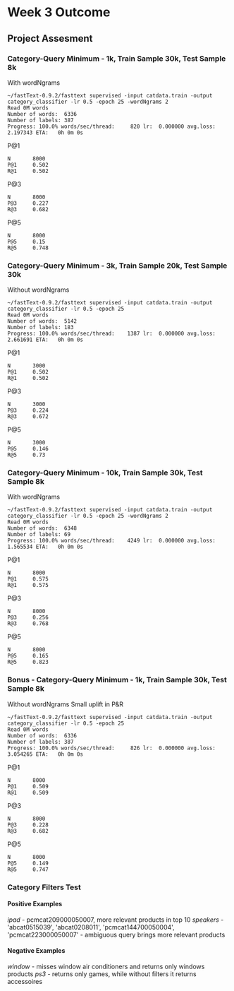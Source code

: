 # Week 3 Outcome

## Project Assesment

### Category-Query Minimum - 1k, Train Sample 30k, Test Sample 8k

With wordNgrams


```
~/fastText-0.9.2/fasttext supervised -input catdata.train -output category_classifier -lr 0.5 -epoch 25 -wordNgrams 2
Read 0M words
Number of words:  6336
Number of labels: 387
Progress: 100.0% words/sec/thread:     820 lr:  0.000000 avg.loss:  2.197343 ETA:   0h 0m 0s
```

P@1
```
N       8000
P@1     0.502
R@1     0.502
```

P@3
```
N       8000
P@3     0.227
R@3     0.682
```

P@5
```
N       8000
P@5     0.15
R@5     0.748
```

### Category-Query Minimum - 3k, Train Sample 20k, Test Sample 30k

Without wordNgrams

```
~/fastText-0.9.2/fasttext supervised -input catdata.train -output category_classifier -lr 0.5 -epoch 25
Read 0M words
Number of words:  5142
Number of labels: 183
Progress: 100.0% words/sec/thread:    1387 lr:  0.000000 avg.loss:  2.661691 ETA:   0h 0m 0s
```

P@1
```
N       3000
P@1     0.502
R@1     0.502
```

P@3
```
N       3000
P@3     0.224
R@3     0.672
```

P@5
```
N       3000
P@5     0.146
R@5     0.73
```

### Category-Query Minimum - 10k, Train Sample 30k, Test Sample 8k

With wordNgrams

```
~/fastText-0.9.2/fasttext supervised -input catdata.train -output category_classifier -lr 0.5 -epoch 25 -wordNgrams 2
Read 0M words
Number of words:  6348
Number of labels: 69
Progress: 100.0% words/sec/thread:    4249 lr:  0.000000 avg.loss:  1.565534 ETA:   0h 0m 0s
```

P@1
```
N       8000
P@1     0.575
R@1     0.575
```

P@3
```
N       8000
P@3     0.256
R@3     0.768
```

P@5
```
N       8000
P@5     0.165
R@5     0.823
```

### Bonus - Category-Query Minimum - 1k, Train Sample 30k, Test Sample 8k

Without wordNgrams
Small uplift in P&R

```
~/fastText-0.9.2/fasttext supervised -input catdata.train -output category_classifier -lr 0.5 -epoch 25
Read 0M words
Number of words:  6336
Number of labels: 387
Progress: 100.0% words/sec/thread:     826 lr:  0.000000 avg.loss:  3.054265 ETA:   0h 0m 0s
```

P@1
```
N       8000
P@1     0.509
R@1     0.509
```

P@3
```
N       8000
P@3     0.228
R@3     0.682
```

P@5
```
N       8000
P@5     0.149
R@5     0.747
```

### Category Filters Test

#### Positive Examples
_ipad_ - pcmcat209000050007, more relevant products in top 10
_speakers_ - 'abcat0515039', 'abcat0208011', 'pcmcat144700050004', 'pcmcat223000050007' - ambiguous query brings more relevant products

#### Negative Examples
_window_ - misses window air conditioners and returns only windows products
_ps3_ - returns only games, while without filters it returns accessoires